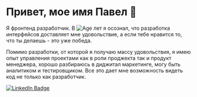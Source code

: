 # Привет, мое имя Павел :wave:

Я фронтенд разработчик.
В ![Age](https://img.shields.io/badge/age-40-green) лет я осознал, что разработка интерфейсов доставляет мне удовольствие, а если тебе нравится то, что ты делаешь - это уже победа. 

Помимо разработки, от которой я получаю массу удовольствия, я имею опыт управления проектами как в роли проджекта так и продукт менеджера, хорошо разбираюсь в диджитал маркетинге, могу быть аналитиком и тестировщиком. Все это дает мне возможность видеть код не только как разработчик. 

<div id="badges">
  <a href="https://www.linkedin.com/in/paseek/">
    <img src="https://img.shields.io/badge/LinkedIn-blue?style=for-the-badge&logo=linkedin&logoColor=white" alt="LinkedIn Badge"/>
  </a>
</div>

<!--
**paseek/paseek** is a ✨ _special_ ✨ repository because its `README.md` (this file) appears on your GitHub profile.

Here are some ideas to get you started:

- 🔭 I’m currently working on ...
- 🌱 I’m currently learning ...
- 👯 I’m looking to collaborate on ...
- 🤔 I’m looking for help with ...
- 💬 Ask me about ...
- 📫 How to reach me: ...
- 😄 Pronouns: ...
- ⚡ Fun fact: ...
-->
